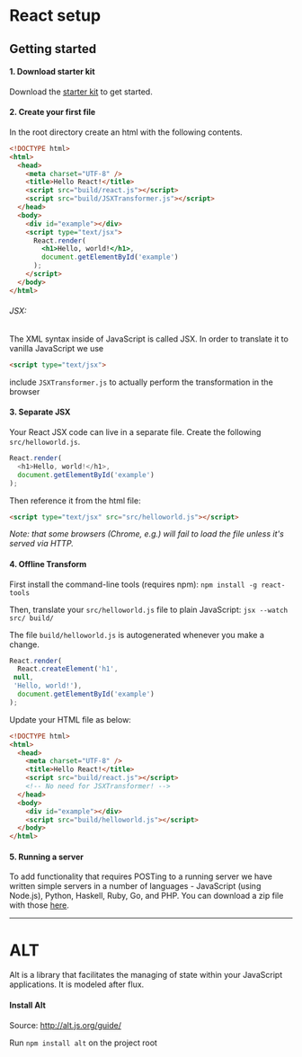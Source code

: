 # React setup

## Getting started

#### 1. Download starter kit
Download the [starter kit](https://facebook.github.io/react/downloads/react-0.13.3.zip) to get started.

#### 2. Create your first file
In the root directory create an html with the following contents.

```html
<!DOCTYPE html>
<html>
  <head>
    <meta charset="UTF-8" />
    <title>Hello React!</title>
    <script src="build/react.js"></script>
    <script src="build/JSXTransformer.js"></script>
  </head>
  <body>
    <div id="example"></div>
    <script type="text/jsx">
      React.render(
        <h1>Hello, world!</h1>,
        document.getElementById('example')
      );
    </script>
  </body>
</html>
```

###### JSX:
The XML syntax inside of JavaScript is called JSX.
In order to translate it to vanilla JavaScript we
use
```html
<script type="text/jsx">
```
include `JSXTransformer.js` to actually perform the transformation in the browser

#### 3. Separate JSX

Your React JSX code can live in a separate file. Create the following `src/helloworld.js`.
```js
React.render(
  <h1>Hello, world!</h1>,
  document.getElementById('example')
);
```

Then reference it from the html file:
```html
<script type="text/jsx" src="src/helloworld.js"></script>
```
_Note: that some browsers (Chrome, e.g.) will fail to load the file unless it's served via HTTP._

#### 4. Offline Transform
First install the command-line tools (requires npm): `npm install -g react-tools`

Then, translate your `src/helloworld.js` file to plain JavaScript: `jsx --watch src/ build/`

The file `build/helloworld.js` is autogenerated whenever you make a change.
```js
React.render(
  React.createElement('h1',
 null,
 'Hello, world!'),
  document.getElementById('example')
);
```
Update your HTML file as below:
```html
<!DOCTYPE html>
<html>
  <head>
    <meta charset="UTF-8" />
    <title>Hello React!</title>
    <script src="build/react.js"></script>
    <!-- No need for JSXTransformer! -->
  </head>
  <body>
    <div id="example"></div>
    <script src="build/helloworld.js"></script>
  </body>
</html>
```
#### 5. Running a server
To add functionality that requires POSTing to a running server we have written simple servers in a number of languages - JavaScript (using Node.js), Python, Haskell, Ruby, Go, and PHP. You can download a zip file with those [here](https://github.com/reactjs/react-tutorial/archive/master.zip).

------------------------

# ALT

Alt is a library that facilitates the managing of state within your JavaScript applications. It is modeled after flux.

#### Install Alt
Source: http://alt.js.org/guide/

Run `npm install alt` on the project root
